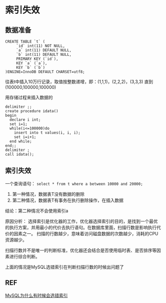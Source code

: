 
# 索引失效

## 数据准备
```mysql
CREATE TABLE `t` (
     `id` int(11) NOT NULL,
     `a` int(11) DEFAULT NULL,
     `b` int(11) DEFAULT NULL,
     PRIMARY KEY (`id`),
     KEY `a` (`a`),
     KEY `b` (`b`)
)ENGINE=InnoDB DEFAULT CHARSET=utf8;
```
往表t中插入10万行记录，取值按整数递增，即：(1,1,1)，(2,2,2)，(3,3,3) 直到(100000,100000,100000)

用存储过程来插入数据的
```mysql
delimiter ;;
create procedure idata()
begin
  declare i int;
  set i=1;
  while(i<=100000)do
    insert into t values(i, i, i);
    set i=i+1;
  end while;
end;;
delimiter ;
call idata();
```

## 索引失效
一个查询语句：
`select * from t where a between 10000 and 20000;`

1. 第一种情况，数据表T没有数据的删除
2. 第二种情况，数据表T有事务在执行删除操作，在插入数据

结论：第二种情况不会使用索引a

原因分析：
选择索引是优化器的工作，优化器选择索引的目的，是找到一个最优的执行方案，并用最小的代价去执行语句。在数据库里面，扫描行数是影响执行代价的因素之一。
扫描的行数越少，意味着访问磁盘数据的次数越少，消耗的CPU资源越少。

扫描行数并不是唯一的判断标准，优化器还会结合是否使用临时表、是否排序等因素进行综合判断。

上面的情况是MySQL选错索引在判断扫描行数的时候出问题了


## REF
[MySQL为什么有时候会选错索引](https://funnylog.gitee.io/mysql45/10%E8%AE%B2MySQL%E4%B8%BA%E4%BB%80%E4%B9%88%E6%9C%89%E6%97%B6%E5%80%99%E4%BC%9A%E9%80%89%E9%94%99%E7%B4%A2%E5%BC%95.html)
